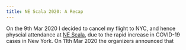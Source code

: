 ```yaml
---
title: NE Scala 2020: A Recap
---
```


On the 9th Mar 2020 I decided to cancel my flight to NYC, and hence physcial attendance at [NE Scala][nescala], due to the rapid increase in COVID-19 cases in New York. On 11th Mar 2020 the organizers announced that 

[nescala]: https://nescala.io/
